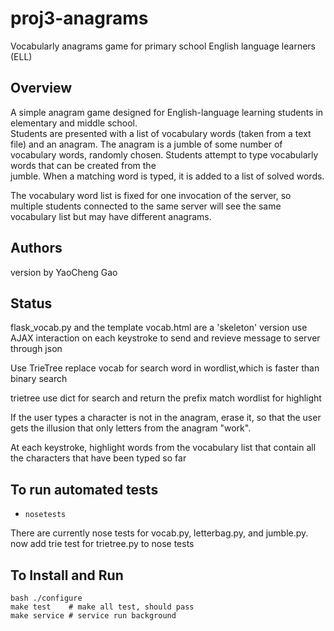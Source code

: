 # proj3-anagrams
Vocabularly anagrams game for primary school English language learners (ELL)


## Overview

A simple anagram game designed for English-language learning students in 
elementary and middle school.  
Students are presented with a list of vocabulary words (taken from a text file) 
and an anagram.  The anagram is a jumble of some number of vocabulary words, randomly chosen.  Students attempt to type vocabularly words that can be created from the  
jumble.  When a matching word is typed, it is added to a list of solved words. 

The vocabulary word list is fixed for one invocation of the server, so multiple
students connected to the same server will see the same vocabulary list but may 
have different anagrams.

## Authors 

version by  YaoCheng Gao

## Status

flask_vocab.py and the template vocab.html are a 'skeleton' version 
use AJAX interaction on each keystroke to send and revieve message to server through json 

Use TrieTree replace vocab for search word in wordlist,which is faster than binary search

trietree use dict for search and return the prefix match wordlist for highlight

If the user types a character is not in the anagram, erase it, so that the user gets the illusion that only letters from the anagram "work".

At each keystroke, highlight words from the vocabulary list that contain all the characters that have been typed so far


## To run automated tests 
* `nosetests`

There are currently nose tests for vocab.py, letterbag.py, and jumble.py. 
now add trie test for trietree.py to nose tests

## To Install and Run
    bash ./configure
    make test    # make all test, should pass 
    make service # service run background



